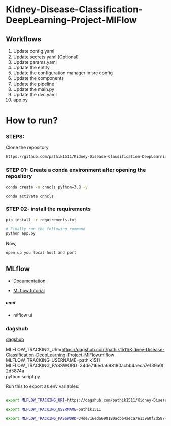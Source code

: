 # Kidney-Disease-Classification-DeepLearning-Project-MlFlow

## Workflows

1. Update config.yaml
2. Update secrets.yaml [Optional]
3. Update params.yaml
4. Update the entity
5. Update the configuration manager in src config
6. Update the components
7. Update the pipeline 
8. Update the main.py
9. Update the dvc.yaml
10. app.py

# How to run?
### STEPS:

Clone the repository

```bash
https://github.com/pathik1511/Kidney-Disease-Classification-DeepLearning-Project-MlFlow.git
```
### STEP 01- Create a conda environment after opening the repository

```bash
conda create -n cnncls python=3.8 -y
```

```bash
conda activate cnncls
```


### STEP 02- install the requirements
```bash
pip install -r requirements.txt
```

```bash
# Finally run the following command
python app.py
```

Now,
```bash
open up you local host and port
```






## MLflow

- [Documentation](https://mlflow.org/docs/latest/index.html)

- [MLflow tutorial](https://youtu.be/qdcHHrsXA48?si=bD5vDS60akNphkem)

##### cmd
- mlflow ui

### dagshub
[dagshub](https://dagshub.com/)

MLFLOW_TRACKING_URI=https://dagshub.com/pathik1511/Kidney-Disease-Classification-DeepLearning-Project-MlFlow.mlflow \
MLFLOW_TRACKING_USERNAME=pathik1511 \
MLFLOW_TRACKING_PASSWORD=34de716eda698180acbb4aeca7e139a0f2d5874a \
python script.py

Run this to export as env variables:

```bash

export MLFLOW_TRACKING_URI=https://dagshub.com/pathik1511/Kidney-Disease-Classification-DeepLearning-Project-MlFlow.mlflow

export MLFLOW_TRACKING_USERNAME=pathik1511 

export MLFLOW_TRACKING_PASSWORD=34de716eda698180acbb4aeca7e139a0f2d5874a
